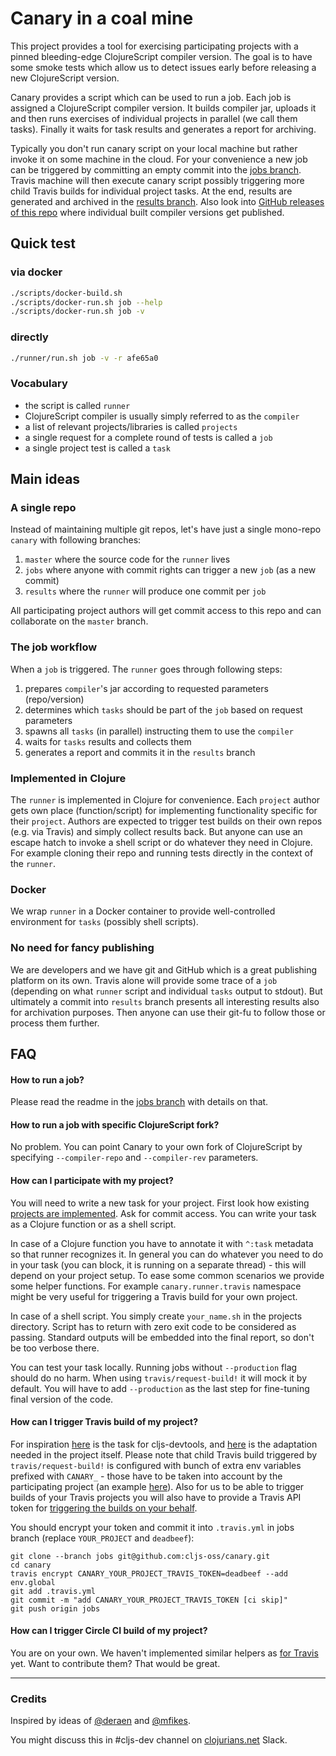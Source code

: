 # Canary in a coal mine

This project provides a tool for exercising participating projects with a pinned bleeding-edge ClojureScript compiler version. 
The goal is to have some smoke tests which allow us to detect issues early before releasing a new ClojureScript version.

Canary provides a script which can be used to run a job. Each job is assigned a ClojureScript compiler version. 
It builds compiler jar, uploads it and then runs exercises of individual projects in parallel (we call them tasks). 
Finally it waits for task results and generates a report for archiving.

Typically you don't run canary script on your local machine but rather invoke it on some machine in the cloud. 
For your convenience a new job can be triggered by committing an empty commit into the [jobs branch](https://github.com/cljs-oss/canary/tree/jobs).
Travis machine will then execute canary script possibly triggering more child Travis builds for individual project tasks.
At the end, results are generated and archived in the [results branch](https://github.com/cljs-oss/canary/tree/results).
Also look into [GitHub releases of this repo](https://github.com/cljs-oss/canary/releases) where individual built compiler versions get published.

## Quick test

### via docker

```bash
./scripts/docker-build.sh
./scripts/docker-run.sh job --help
./scripts/docker-run.sh job -v
```

### directly

```bash
./runner/run.sh job -v -r afe65a0
```

### Vocabulary

* the script is called `runner`
* ClojureScript compiler is usually simply referred to as the `compiler`
* a list of relevant projects/libraries is called `projects`
* a single request for a complete round of tests is called a `job`
* a single project test is called a `task`

## Main ideas

### A single repo

Instead of maintaining multiple git repos, let's have just a single mono-repo `canary` with following branches:

1. `master` where the source code for the `runner` lives
2. `jobs` where anyone with commit rights can trigger a new `job` (as a new commit)
3. `results` where the `runner` will produce one commit per `job`

All participating project authors will get commit access to this repo and can collaborate on the `master` branch.

### The job workflow

When a `job` is triggered. The `runner` goes through following steps:

1. prepares `compiler`'s jar according to requested parameters (repo/version)
1. determines which `tasks` should be part of the `job` based on request parameters
1. spawns all `tasks` (in parallel) instructing them to use the `compiler`
1. waits for `tasks` results and collects them 
1. generates a report and commits it in the `results` branch

### Implemented in Clojure

The `runner` is implemented in Clojure for convenience. Each `project` author gets own place (function/script)
for implementing functionality specific for their `project`. Authors are expected to trigger test builds on their own repos 
(e.g. via Travis) and simply collect results back. But anyone can use an escape hatch to invoke a shell script or do whatever 
they need in Clojure. For example cloning their repo and running tests directly in the context of the `runner`.

### Docker

We wrap `runner` in a Docker container to provide well-controlled environment for `tasks` (possibly shell scripts).

### No need for fancy publishing 

We are developers and we have git and GitHub which is a great publishing platform on its own. Travis alone will provide some trace 
of a `job` (depending on what `runner` script and individual `tasks` output to stdout). But ultimately a commit into `results` 
branch presents all interesting results also for archivation purposes. Then anyone can use their git-fu to follow those or 
process them further.

## FAQ

#### How to run a job?

Please read the readme in the [jobs branch](https://github.com/cljs-oss/canary/tree/jobs) with details on that.  

#### How to run a job with specific ClojureScript fork?

No problem. You can point Canary to your own fork of ClojureScript by specifying `--compiler-repo` and `--compiler-rev` parameters. 

#### How can I participate with my project?

You will need to write a new task for your project. First look how existing [projects are implemented](https://github.com/cljs-oss/canary/tree/master/runner/src/canary/projects).
Ask for commit access. You can write your task as a Clojure function or as a shell script.

In case of a Clojure function you have to annotate it with `^:task` metadata so that runner recognizes it. In general
you can do whatever you need to do in your task (you can block, it is running on a separate thread) - this will depend on your project setup. 
To ease some common scenarios we provide some helper functions. For example `canary.runner.travis` namespace might be very useful for triggering 
a Travis build for your own project. 

In case of a shell script. You simply create `your_name.sh` in the projects directory. Script has to return with zero exit
code to be considered as passing. Standard outputs will be embedded into the final report, so don't be too verbose there.

You can test your task locally. Running jobs without `--production` flag should do no harm. When using `travis/request-build!` 
it will mock it by default. You will have to add `--production` as the last step for fine-tuning final version of the code.

#### How can I trigger Travis build of my project?

For inspiration [here](https://github.com/cljs-oss/canary/blob/master/runner/src/canary/projects/binaryage.clj) 
is the task for cljs-devtools, and [here](https://github.com/binaryage/cljs-devtools/commit/45c1df1e0de53c9d320963b296bd7a741056599c) 
is the adaptation needed in the project itself. Please note that child Travis build triggered by `travis/request-build!`
is configured with bunch of extra env variables prefixed with `CANARY_` - those have to be taken into account by
the participating project (an example [here](https://travis-ci.org/binaryage/cljs-devtools/jobs/254939442/config)). 
Also for us to be able to trigger builds of your Travis projects you will also have to provide a Travis 
API token for [triggering the builds on your behalf](https://docs.travis-ci.com/user/triggering-builds).

You should encrypt your token and commit it into `.travis.yml` in jobs branch (replace `YOUR_PROJECT` and `deadbeef`):

```
git clone --branch jobs git@github.com:cljs-oss/canary.git
cd canary
travis encrypt CANARY_YOUR_PROJECT_TRAVIS_TOKEN=deadbeef --add env.global
git add .travis.yml
git commit -m "add CANARY_YOUR_PROJECT_TRAVIS_TOKEN [ci skip]"
git push origin jobs
```

#### How can I trigger Circle CI build of my project?

You are on your own. We haven't implemented similar helpers as [for Travis](https://github.com/cljs-oss/canary/blob/master/runner/src/canary/runner/travis.clj) yet. 
Want to contribute them? That would be great.

---

### Credits

Inspired by ideas of [@deraen](https://gist.github.com/Deraen/f3b25fd459b6af134c0836cde36fb3fb) and [@mfikes](https://gist.github.com/mfikes/8be162fd730774e11990255345ee1127).

You might discuss this in #cljs-dev channel on [clojurians.net](http://clojurians.net) Slack.

